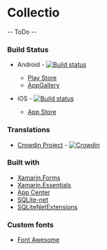 # Collectio

-- ToDo --

### Build Status
 
 * Android - [![Build status](https://build.appcenter.ms/v0.1/apps/25fad384-24a0-4f8f-b2fe-7ed3141f7e1b/branches/main/badge)](https://appcenter.ms)
    * [Play Store]()
    * [AppGallery]()
    
 * iOS - [![Build status](https://build.appcenter.ms/v0.1/apps/657274e4-9f9b-4ff5-97e7-3d723fb9887c/branches/main/badge)](https://appcenter.ms)
    * [App Store]()

### Translations

* [Crowdin Project](https://crowdin.com/project/collectio/invite?d=m695h4v4a5g5d563b3q45393m4) - [![Crowdin](https://badges.crowdin.net/collectio/localized.svg)](https://crowdin.com)

### Built with

* [Xamarin.Forms](https://www.xamarin.com/forms)
* [Xamarin.Essentials](https://www.github.com/xamarin/essentials)
* [App Center](https://appcenter.ms)
* [SQLite-net](https://github.com/praeclarum/sqlite-net)
* [SQLiteNetExtensions](https://bitbucket.org/twincoders/sqlite-net-extensions/src)

### Custom fonts

* [Font Awesome](https://fontawesome.com)
 